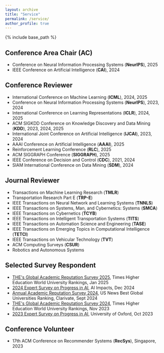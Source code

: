 ```yaml
---
layout: archive
title: "Service"
permalink: /service/
author_profile: true
---
```


{% include base_path %}

## Conference Area Chair (AC) 
- Conference on Neural Information Processing Systems (**NeurIPS**), 2025
- IEEE Conference on Artificial Intelligence (**CAI**), 2024

## Conference Reviewer
- International Conference on Machine Learning (**ICML**), 2024, 2025
- Conference on Neural Information Processing Systems (**NeurIPS**), 2023, 2024
- International Conference on Learning Representations (**ICLR**), 2024, 2025
- ACM SIGKDD Conference on Knowledge Discovery and Data Mining (**KDD**), 2023, 2024, 2025
- International Joint Conference on Artificial Intelligence (**IJCAI**), 2023, 2024
- AAAI Conference on Artificial Intelligence (**AAAI**), 2025
- Reinforcement Learning Conference (**RLC**), 2025
- ACM SIGGRAPH Conference (**SIGGRAPH**), 2025
- IEEE Conference on Decision and Control (**CDC**), 2021, 2024
- SIAM International Conference on Data Mining (**SDM**), 2024

## Journal Reviewer
- Transactions on Machine Learning Research (**TMLR**)
- Transportation Research Part E (**TRP-E**)
- IEEE Transactions on Neural Network and Learning Systems (**TNNLS**)
- IEEE Transactions on Systems, Man, and Cybernetics: Systems (**SMCA**)
- IEEE Transactions on Cybernetics (**TCYB**)
- IEEE Transactions on Intelligent Transportation Systems (**TITS**)
- IEEE Transactions on Automation Science and Engineering (**TASE**)
- IEEE Transactions on Emerging Topics in Computational Intelligence (**TETCI**)
- IEEE Transactions on Vehicular Technology (**TVT**)
- ACM Computing Surveys (**CSUR**)
- Robotics and Autonomous Systems

## Selected Survey Respondent
- [THE's Global Academic Reputation Survey 2025](https://www.timeshighereducation.com/world-university-rankings/global-academic-reputation-survey-2025-launching-soon), Times Higher Education World University Rankings, Jan 2025
- [2024 Expert Survey on Progress in AI](https://aiimpacts.org/#gsc.tab=0), AI Impacts, Dec 2024
- [Annual Academic Reputation Survey 2024](https://ts-productinfo.com/c/1863701/8b711f438547f8fd/5), US News Best Global Universities Ranking, Clarivate, Sept 2024
- [THE's Global Academic Reputation Survey 2024](https://www.timeshighereducation.com/world-university-rankings/global-academic-reputation-survey-2024-launching-soon), Times Higher Education World University Rankings, Nov 2023
- [2023 Expert Survey on Progress in AI](https://wiki.aiimpacts.org/ai_timelines/predictions_of_human-level_ai_timelines/ai_timeline_surveys/2023_expert_survey_on_progress_in_ai), University of Oxford, Oct 2023

## Conference Volunteer
- 17th ACM Conference on Recommender Systems (**RecSys**), Singapore, 2023
